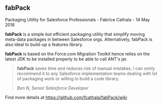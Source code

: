 
fabPack
---
Packaging Utility for Salesforce Professionals - Fabrice Cathala - 14 May 2016

**fabPack** is a simple but efficient packaging utility that simplify moving meta-data packages in between Salesforce orgs.
Alternatively, fabPack is also ideal to build-up a features library.

**fabPack** is based on the Force.com Migration Toolkit hence relies on the latest JDK to be installed properly to be able to call ANT's jar.

>**fabPack** saves time and reduces risk of manual mistakes. I can onnly recommend it to any Salesforce implementation teams dealing with lot of packaging work or willing to build a code library.  
>
> *Ben N, Senior Salesforce Developer*

Find more details at https://github.com/fcathala/fabPack/wiki
